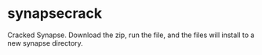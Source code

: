 # synapsecrack
Cracked Synapse. Download the zip, run the file, and the files will install to a new synapse directory.
